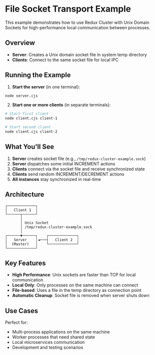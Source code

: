 # File Socket Transport Example

This example demonstrates how to use Redux Cluster with Unix Domain Sockets for high-performance local communication between processes.

## Overview

- **Server**: Creates a Unix domain socket file in system temp directory  
- **Clients**: Connect to the same socket file for local IPC

## Running the Example

1. **Start the server** (in one terminal):

```bash
node server.cjs
```

2. **Start one or more clients** (in separate terminals):

```bash
# Start first client
node client.cjs client-1

# Start second client  
node client.cjs client-2
```

## What You'll See

1. **Server** creates socket file (e.g., `/tmp/redux-cluster-example.sock`)
2. **Server** dispatches some initial INCREMENT actions
3. **Clients** connect via the socket file and receive synchronized state
4. **Clients** send random INCREMENT/DECREMENT actions
5. **All instances** stay synchronized in real-time

## Architecture

```ascii
┌─────────────┐
│   Client 1  │
└──────┬──────┘
       │
       │ Unix Socket
       │ /tmp/redux-cluster-example.sock  
       │
┌──────▼──────┐    ┌─────────────┐
│   Server    │◄───┤   Client 2  │
│  (Master)   │    └─────────────┘
└─────────────┘
```

## Key Features

- **High Performance**: Unix sockets are faster than TCP for local communication
- **Local Only**: Only processes on the same machine can connect
- **File-based**: Uses a file in the temp directory as connection point
- **Automatic Cleanup**: Socket file is removed when server shuts down

## Use Cases

Perfect for:
- Multi-process applications on the same machine
- Worker processes that need shared state
- Local microservices communication
- Development and testing scenarios
